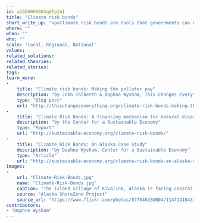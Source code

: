 ```yaml
---
id: a16E0000003q6TpIAI
title: "Climate risk bonds"
short_write_up: "<p>Climate risk bonds are tools that governments can use to internalize the social costs of carbon emissions at the point of extraction — and a good way for communities to implement the ‘polluter pays’ principle in their dealings with energy companies. Bonding requirements — an insurance agreement that guarantees public compensation for any financial loss suffered because of a project — are nothing new when it comes to regulating risky industries. They already exist to cover public expenses that may arise when corporations abandon infrastructure or experience catastrophic industrial accidents. Climate risk bonds can be used to help governments at every level cover the expense of adaptation and climate disaster response. If new oil, gas, or coal projects are going to be approved, the least that governments can do is make sure they’re accounting for the long-term ecological risks by requiring climate risk bonds.</p>"
where: ""
when: ""
who: ""
scale: "Local, Regional, National"
values:
related_solutions:
related_theories:
related_stories:
tags:
learn_more:
-
    title: "Climate risk bonds: Making the polluter pay"
    description: "by John Talberth & Daphne Wysham, This Changes Everything blog"
    type: "Blog post"
    url: "http://thischangeseverything.org/climate-risk-bonds-making-the-polluter-pay/"
-
    title: "Climate Risk Bonds: A financing mechanism for natural disaster response"
    description: "by the Center for a Sustainable Economy"
    type: "Report"
    url: "http://sustainable-economy.org/climate-risk-bonds/"
-
    title: "Climate Risk Bonds: An Alaska Case Study"
    description: "by Daphne Wysham, Center for a Sustainable Economy"
    type: "Article"
    url: "http://sustainable-economy.org/climate-risk-bonds-an-alaska-case-study/"
images:
-
    url: "Climate-Risk-Bonds.jpg"
    name: "Climate-Risk-Bonds.jpg"
    caption: "The island village of Kivalina, Alaska is facing coastal erosion from rising sea levels, and is one of many islands in need of urgent climate action."
    source: "Alaska ShoreZone Project"
    source_url: "https://www.flickr.com/photos/87754633@N04/11471418433/"
contributors:
- "Daphne Wysham"
---
```

